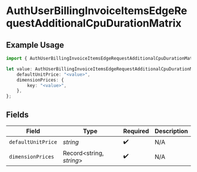 # AuthUserBillingInvoiceItemsEdgeRequestAdditionalCpuDurationMatrix

## Example Usage

```typescript
import { AuthUserBillingInvoiceItemsEdgeRequestAdditionalCpuDurationMatrix } from "@simplesagar/vercel/models/authuser.js";

let value: AuthUserBillingInvoiceItemsEdgeRequestAdditionalCpuDurationMatrix = {
    defaultUnitPrice: "<value>",
    dimensionPrices: {
        key: "<value>",
    },
};
```

## Fields

| Field                    | Type                     | Required                 | Description              |
| ------------------------ | ------------------------ | ------------------------ | ------------------------ |
| `defaultUnitPrice`       | *string*                 | :heavy_check_mark:       | N/A                      |
| `dimensionPrices`        | Record<string, *string*> | :heavy_check_mark:       | N/A                      |